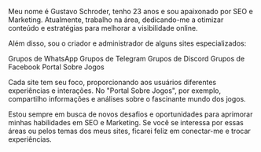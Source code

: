 Meu nome é Gustavo Schroder, tenho 23 anos e sou apaixonado por SEO e Marketing. Atualmente, trabalho na área, dedicando-me a otimizar conteúdo e estratégias para melhorar a visibilidade online.

Além disso, sou o criador e administrador de alguns sites especializados:

Grupos de WhatsApp
Grupos de Telegram
Grupos de Discord
Grupos de Facebook
Portal Sobre Jogos

Cada site tem seu foco, proporcionando aos usuários diferentes experiências e interações. No "Portal Sobre Jogos", por exemplo, compartilho informações e análises sobre o fascinante mundo dos jogos.

Estou sempre em busca de novos desafios e oportunidades para aprimorar minhas habilidades em SEO e Marketing. Se você se interessa por essas áreas ou pelos temas dos meus sites, ficarei feliz em conectar-me e trocar experiências.
